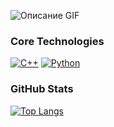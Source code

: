 ![Описание GIF](https://media.discordapp.net/attachments/937411994322092113/1171662534189781072/autodisconnect-1-1.gif?ex=689e0a04&is=689cb884&hm=09a3df8d2442ca69cceccf04a7dbbf1b9c9e5173c73718cd48756cfdf7022901&format=webp&animated=true)

### Core Technologies  
[![C++](https://img.shields.io/badge/C++-00599C?style=flat&logo=c%2B%2B&logoColor=white)]()
[![Python](https://img.shields.io/badge/Python-F7DF1E?style=flat&logo=python&logoColor=black)]()

### GitHub Stats  
[![Top Langs](https://github-readme-stats.vercel.app/api/top-langs/?username=Fae1337&layout=compact&theme=dark&hide_border=true)](https://github.com/Fae1337)  
